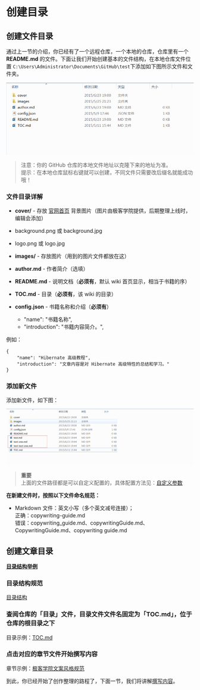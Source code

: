 # 创建目录

## 创建文件目录

通过上一节的介绍，你已经有了一个远程仓库，一个本地的仓库，仓库里有一个 **README.md** 的文件。下面让我们开始创建基本的文件结构，在本地仓库文件位置 `C:\Users\Administrator\Documents\GitHub\test`下添加如下图所示文件和文件夹。

![](images/toc.png)

>注意：你的 GitHub 仓库的本地文件地址以克隆下来的地址为准。  
>提示：在本地仓库鼠标右键就可以创建，不同文件只需要改后缀名就能成功哦！

### 文件目录详解

- **cover/** - 存放 [官网首页](http://wiki.jikexueyuan.com/) 背景图片（图片由极客学院提供，后期整理上线时，编辑会添加）
 - background.png 或 background.jpg
 - logo.png 或 logo.jpg
 
- **images/** - 存放图片（用到的图片文件都放在这）

- **author.md** - 作者简介（选填）

- **README.md** - 说明文档（**必须有**，默认 wiki 首页显示，相当于书籍的序）

- **TOC.md** - 目录（**必须有**，该 wiki 的目录）

- **config.json** - 书籍名称和介绍（**必须有**）
  - "name": "书籍名称",
  - "introduction": "书籍内容简介。",
  
例如：

```
{
    "name": "Hibernate 高级教程",
    "introduction": "文章内容是对 Hibernate 高级特性的总结和学习。"
}
```
  
### 添加新文件

添加新文件，如下图：

![](images/toc1.png)

>**重要**      
上面的文件路径都是可以自定义配置的，具体配置方法见：[自定义参数](config.md)
  
**在新建文件时，按照以下文件命名规范：**

- Markdown 文件：英文小写（多个英文减号连接）；  
正确：copywriting-guide.md  
错误：copywriting_guide.md、copywritingGuide.md、CopywritingGuide.md、copywriting guide.md

## 创建文章目录

**[目录结构举例](https://github.com/jikexueyuanwiki/guide)**

### 目录结构规范

[目录结构](toc-struct.md)

### 查阅仓库的「目录」文件，目录文件文件名固定为「TOC.md」，位于仓库的根目录之下

目录示例：[TOC.md](TOC.md)

### 点击对应的章节文件开始撰写内容

章节示例：[极客学院文案风格规范](copywriting-guide.md)

到此，你已经开始了创作整理的路程了，下面一节，我们将讲解[撰写内容](start-writing.md)。

